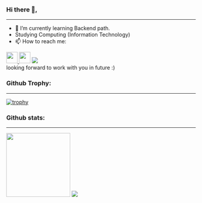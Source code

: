 ### Hi there 👋,
---
- 🌱 I’m currently learning Backend path.
- Studying Computing (Information Technology)
- 📫 How to reach me: <br>
<a href = "https://www.facebook.com/profile.php?id=100001113790621" target="blank">
  <img src="https://img.icons8.com/fluency/30/000000/facebook-new.png" height='30'/>
</a>
<a href="https://www.linkedin.com/in/nicha-songkiwattanapacharoen-5539b7204/" target="blank"><img src="https://i.imgur.com/a5jDgN0.png" height='30'></a>
<a href = "###" target="blank">
  <img src="https://img.icons8.com/office/30/000000/instagram-new.png"/>
</a>
<br>
looking forward to work with you in future :)

### Github Trophy:
---
[![trophy](https://github-profile-trophy.vercel.app/?username=MonPanitan&theme=radical)](https://github.com/ryo-ma/github-profile-trophy)

### Github stats:
---
<div>
  <img src="https://github-readme-stats.vercel.app/api?username=MonPanitan&show_icons=true&theme=radical" height="170"/>
  <img src="https://github-readme-stats.vercel.app/api/top-langs/?username=Monpanitan&layout=compact&theme=radical"/>
</div>







<!--
**MonPanitan/MonPanitan** is a ✨ _special_ ✨ repository because its `README.md` (this file) appears on your GitHub profile.

Here are some ideas to get you started:

- 🔭 I’m currently working on ...

- 👯 I’m looking to collaborate on ...
- 🤔 I’m looking for help with ...
- 💬 Ask me about ...

- 😄 Pronouns: ...
- ⚡ Fun fact: ...
-->
